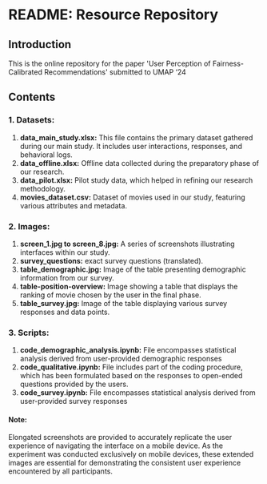 # README: Resource Repository

## Introduction

This is the online repository for the paper 'User Perception of Fairness-Calibrated Recommendations' submitted to UMAP ‘24

## Contents

### 1. Datasets:
1. **data_main_study.xlsx:** This file contains the primary dataset gathered during our main study. It includes user interactions, responses, and behavioral logs.
2. **data_offline.xlsx:** Offline data collected during the preparatory phase of our research.
3. **data_pilot.xlsx:** Pilot study data, which helped in refining our research methodology.
4. **movies_dataset.csv:** Dataset of movies used in our study, featuring various attributes and metadata.

### 2. Images:
1. **screen_1.jpg to screen_8.jpg:** A series of screenshots illustrating interfaces within our study.
2. **survey_questions:** exact survey questions (translated).
3. **table_demographic.jpg:** Image of the table presenting demographic information from our survey.
4. **table-position-overview:** Image showing a table that displays the ranking of movie chosen by the user in the final phase.
5. **table_survey.jpg:** Image of the table displaying various survey responses and data points.

### 3. Scripts:
1. **code_demographic_analysis.ipynb:** File encompasses statistical analysis derived from user-provided demographic responses
2. **code_qualitative.ipynb:** File includes part of the coding procedure, which has been formulated based on the responses to open-ended questions provided by the users.
3. **code_survey.ipynb:** File encompasses statistical analysis derived from user-provided survey responses
   
#### Note: 
Elongated screenshots are provided to accurately replicate the user experience of navigating the interface on a mobile device. As the experiment was conducted exclusively on mobile devices, these extended images are essential for demonstrating the consistent user experience encountered by all participants.
